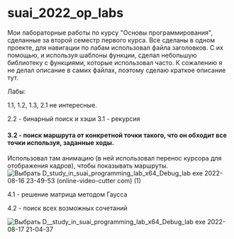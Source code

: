 # suai_2022_op_labs
Мои лабораторные работы по курсу "Основы программирования", сделанные за второй семестр первого курса.
Все сделаны в одном проекте, для навигации по лабам использовал файла заголовков. С их помощью, и используя шаблоны функции, сделал небольшую библиотеку с функциями, которые использовал часто.
К сожалению я не делал описание в самих файлах, поэтому сделаю краткое описание тут.

Лабы:

1.1, 1.2, 1.3, 2.1 не интересные.

2.2 - бинарный поиск и хэши
3.1 - рекурсия
#### 3.2 - поиск маршрута от конкретной точки такого, что он обходит все точки используя, заданные ходы.
Использовал там анимацию (в ней использовал перенос курсора для отображения кадров), чтобы показывать маршруты.
![Выбрать D_study_in_suai_programming_lab_x64_Debug_lab exe 2022-08-16 23-49-53 (online-video-cutter com) (1)](https://user-images.githubusercontent.com/59875675/184939067-5f7e99c1-4f73-4f03-b2f3-20803b38ce0e.gif)

4.1 - решение матрица методом Гаусса

4.2 - поиск всех возможных сочетаний

![Выбрать D__study_in_suai_programming_lab_x64_Debug_lab exe 2022-08-17 21-04-37](https://user-images.githubusercontent.com/59875675/185177661-2739a317-5742-466e-8eb5-18721404b995.gif)
